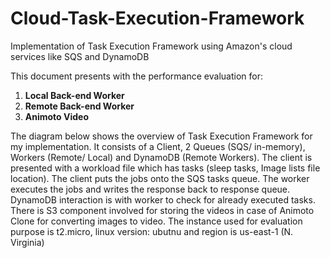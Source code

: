 # Cloud-Task-Execution-Framework
Implementation of Task Execution Framework using Amazon's cloud services like SQS and DynamoDB

This document presents with the performance evaluation for:<br/>
<ol>
  <li><strong>Local Back-end Worker</strong></li>
  <li><strong>Remote Back-end Worker</strong></li>
  <li><strong>Animoto Video</strong></li>
</ol>
The diagram below shows the overview of Task Execution Framework for my
implementation. It consists of a Client, 2 Queues (SQS/ in-memory), Workers
(Remote/ Local) and DynamoDB (Remote Workers).
The client is presented with a workload file which has tasks (sleep tasks, Image lists
file location). The client puts the jobs onto the SQS tasks queue. The worker executes
the jobs and writes the response back to response queue. DynamoDB interaction is
with worker to check for already executed tasks.
There is S3 component involved for storing the videos in case of Animoto Clone for
converting images to video.
The instance used for evaluation purpose is t2.micro, linux version: ubutnu and region
is us-east-1 (N. Virginia)
